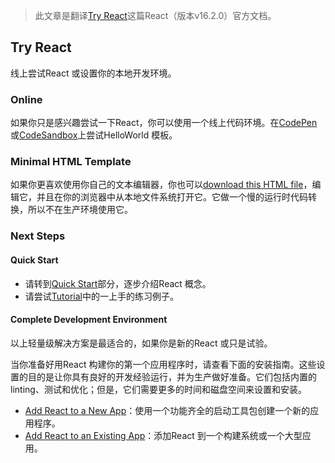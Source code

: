 > 此文章是翻译[Try React](https://reactjs.org/docs/try-react.html)这篇React（版本v16.2.0）官方文档。

## Try React

线上尝试React 或设置你的本地开发环境。

### Online

如果你只是感兴趣尝试一下React，你可以使用一个线上代码环境。在[CodePen](https://reactjs.org/redirect-to-codepen/hello-world)或[CodeSandbox](https://codesandbox.io/s/new)上尝试HelloWorld 模板。

### Minimal HTML Template

如果你更喜欢使用你自己的文本编辑器，你也可以[download this HTML file](https://raw.githubusercontent.com/reactjs/reactjs.org/master/static/html/single-file-example.html)，编辑它，并且在你的浏览器中从本地文件系统打开它。它做一个慢的运行时代码转换，所以不在生产环境使用它。

### Next Steps

#### Quick Start

* 请转到[Quick Start](https://reactjs.org/docs/hello-world.html)部分，逐步介绍React 概念。
* 请尝试[Tutorial](https://reactjs.org/tutorial/tutorial.html)中的一上手的练习例子。

#### Complete Development Environment

以上轻量级解决方案是最适合的，如果你是新的React 或只是试验。

当你准备好用React 构建你的第一个应用程序时，请查看下面的安装指南。这些设置的目的是让你具有良好的开发经验运行，并为生产做好准备。它们包括内置的linting、测试和优化；但是，它们需要更多的时间和磁盘空间来设置和安装。

* [Add React to a New App](https://reactjs.org/docs/add-react-to-a-new-app.html)：使用一个功能齐全的启动工具包创建一个新的应用程序。
* [Add React to an Existing App](https://reactjs.org/docs/add-react-to-an-existing-app.html)：添加React 到一个构建系统或一个大型应用。
